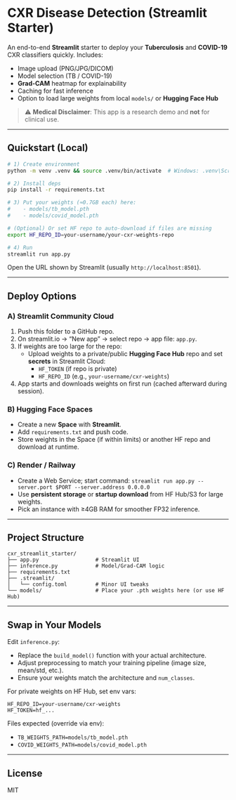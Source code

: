 # CXR Disease Detection (Streamlit Starter)

An end-to-end **Streamlit** starter to deploy your **Tuberculosis** and **COVID-19** CXR classifiers quickly.
Includes:
- Image upload (PNG/JPG/DICOM)
- Model selection (TB / COVID-19)
- **Grad-CAM** heatmap for explainability
- Caching for fast inference
- Option to load large weights from local `models/` or **Hugging Face Hub**

> ⚠️ **Medical Disclaimer**: This app is a research demo and **not** for clinical use.

---

## Quickstart (Local)

```bash
# 1) Create environment
python -m venv .venv && source .venv/bin/activate  # Windows: .venv\Scripts\activate

# 2) Install deps
pip install -r requirements.txt

# 3) Put your weights (≈0.7GB each) here:
#    - models/tb_model.pth
#    - models/covid_model.pth

# (Optional) Or set HF repo to auto-download if files are missing
export HF_REPO_ID=your-username/your-cxr-weights-repo

# 4) Run
streamlit run app.py
```

Open the URL shown by Streamlit (usually `http://localhost:8501`).

---

## Deploy Options

### A) Streamlit Community Cloud
1. Push this folder to a GitHub repo.
2. On streamlit.io → “New app” → select repo → app file: `app.py`.
3. If weights are too large for the repo:
   - Upload weights to a private/public **Hugging Face Hub** repo and set **secrets** in Streamlit Cloud:
     - `HF_TOKEN` (if repo is private)
     - `HF_REPO_ID` (e.g., `your-username/cxr-weights`)
4. App starts and downloads weights on first run (cached afterward during session).

### B) Hugging Face Spaces
- Create a new **Space** with **Streamlit**.
- Add `requirements.txt` and push code.
- Store weights in the Space (if within limits) or another HF repo and download at runtime.

### C) Render / Railway
- Create a Web Service; start command: `streamlit run app.py --server.port $PORT --server.address 0.0.0.0`
- Use **persistent storage** or **startup download** from HF Hub/S3 for large weights.
- Pick an instance with ≥4GB RAM for smoother FP32 inference.

---

## Project Structure
```
cxr_streamlit_starter/
├── app.py                  # Streamlit UI
├── inference.py            # Model/Grad-CAM logic
├── requirements.txt
├── .streamlit/
│   └── config.toml         # Minor UI tweaks
└── models/                 # Place your .pth weights here (or use HF Hub)
```

---

## Swap in Your Models

Edit `inference.py`:
- Replace the `build_model()` function with your actual architecture.
- Adjust preprocessing to match your training pipeline (image size, mean/std, etc.).
- Ensure your weights match the architecture and `num_classes`.

For private weights on HF Hub, set env vars:
```
HF_REPO_ID=your-username/cxr-weights
HF_TOKEN=hf_...
```
Files expected (override via env):
- `TB_WEIGHTS_PATH=models/tb_model.pth`
- `COVID_WEIGHTS_PATH=models/covid_model.pth`

---

## License
MIT
